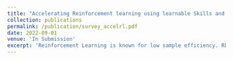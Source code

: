 ```yaml
---
title: "Accelerating Reinforcement learning using learnable Skills and Primitives: A Review"
collection: publications
permalink: /publication/survey_accelrl.pdf
date: 2022-09-01
venue: 'In Submission'
excerpt: 'Reinforcement Learning is known for low sample efficiency. RL can be accelerated by learning and transmitting these primitive behaviours and skills. This would enable a new agent to learn any new task quickly without the need of learning it from scratch. These skills and primitives could be learnt from the demonstrations. Unlike other forms knowledge like demonstrations, learning a high level controller to select a specific low level primitives would be a more efficient option. This survey deals with the recent and past advances in learning and using these skills to accelerate RL.'
---
```




